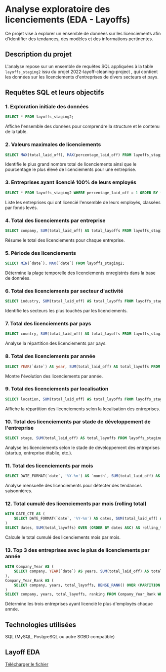 # Analyse exploratoire des licenciements (EDA - Layoffs)

Ce projet vise à explorer un ensemble de données sur les licenciements afin d'identifier des tendances, des modèles et des informations pertinentes.

## Description du projet

L'analyse repose sur un ensemble de requêtes SQL appliquées à la table `layoffs_staging2` issu du projet 2022-layoff-cleaning-project , qui contient les données sur les licenciements d'entreprises de divers secteurs et pays.

## Requêtes SQL et leurs objectifs

### 1. Exploration initiale des données
```sql
SELECT * FROM layoffs_staging2;
```
Affiche l'ensemble des données pour comprendre la structure et le contenu de la table.

### 2. Valeurs maximales de licenciements
```sql
SELECT MAX(total_laid_off), MAX(percentage_laid_off) FROM layoffs_staging2;
```
Identifie le plus grand nombre total de licenciements ainsi que le pourcentage le plus élevé de licenciements pour une entreprise.

### 3. Entreprises ayant licencié 100% de leurs employés
```sql
SELECT * FROM layoffs_staging2 WHERE percentage_laid_off = 1 ORDER BY funds_raised_millions DESC;
```
Liste les entreprises qui ont licencié l'ensemble de leurs employés, classées par fonds levés.

### 4. Total des licenciements par entreprise
```sql
SELECT company, SUM(total_laid_off) AS total_layoffs FROM layoffs_staging2 GROUP BY company ORDER BY total_layoffs DESC;
```
Résume le total des licenciements pour chaque entreprise.

### 5. Période des licenciements
```sql
SELECT MIN(`date`), MAX(`date`) FROM layoffs_staging2;
```
Détermine la plage temporelle des licenciements enregistrés dans la base de données.

### 6. Total des licenciements par secteur d'activité
```sql
SELECT industry, SUM(total_laid_off) AS total_layoffs FROM layoffs_staging2 GROUP BY industry ORDER BY total_layoffs DESC;
```
Identifie les secteurs les plus touchés par les licenciements.

### 7. Total des licenciements par pays
```sql
SELECT country, SUM(total_laid_off) AS total_layoffs FROM layoffs_staging2 GROUP BY country ORDER BY total_layoffs DESC;
```
Analyse la répartition des licenciements par pays.

### 8. Total des licenciements par année
```sql
SELECT YEAR(`date`) AS year, SUM(total_laid_off) AS total_layoffs FROM layoffs_staging2 GROUP BY year ORDER BY year DESC;
```
Montre l'évolution des licenciements par année.

### 9. Total des licenciements par localisation
```sql
SELECT location, SUM(total_laid_off) AS total_layoffs FROM layoffs_staging2 GROUP BY location ORDER BY total_layoffs DESC;
```
Affiche la répartition des licenciements selon la localisation des entreprises.

### 10. Total des licenciements par stade de développement de l'entreprise
```sql
SELECT stage, SUM(total_laid_off) AS total_layoffs FROM layoffs_staging2 GROUP BY stage ORDER BY total_layoffs DESC;
```
Analyse les licenciements selon le stade de développement des entreprises (startup, entreprise établie, etc.).

### 11. Total des licenciements par mois
```sql
SELECT DATE_FORMAT(`date`, '%Y-%m') AS `month`, SUM(total_laid_off) AS total_layoffs FROM layoffs_staging2 WHERE `date` IS NOT NULL GROUP BY `month` ORDER BY `month`;
```
Analyse mensuelle des licenciements pour détecter des tendances saisonnières.

### 12. Total cumulé des licenciements par mois (rolling total)
```sql
WITH DATE_CTE AS (
    SELECT DATE_FORMAT(`date`, '%Y-%m') AS dates, SUM(total_laid_off) AS total_layoffs FROM layoffs_staging2 GROUP BY dates ORDER BY dates ASC
)
SELECT dates, SUM(total_layoffs) OVER (ORDER BY dates ASC) AS rolling_total_layoffs FROM DATE_CTE;
```
Calcule le total cumulé des licenciements mois par mois.

### 13. Top 3 des entreprises avec le plus de licenciements par année
```sql
WITH Company_Year AS (
    SELECT company, YEAR(`date`) AS years, SUM(total_laid_off) AS total_layoffs FROM layoffs_staging2 GROUP BY company, years
),
Company_Year_Rank AS (
    SELECT company, years, total_layoffs, DENSE_RANK() OVER (PARTITION BY years ORDER BY total_layoffs DESC) AS ranking FROM Company_Year
)
SELECT company, years, total_layoffs, ranking FROM Company_Year_Rank WHERE ranking <= 3 AND years IS NOT NULL ORDER BY years ASC, total_layoffs DESC;
```
Détermine les trois entreprises ayant licencié le plus d'employés chaque année.

## Technologies utilisées
 SQL (MySQL, PostgreSQL ou autre SGBD compatible)

  ## Layoff EDA 
  [Télécharger le fichier](exploring_datat.sql)
